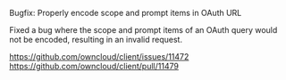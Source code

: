 Bugfix: Properly encode scope and prompt items in OAuth URL

Fixed a bug where the scope and prompt items of an OAuth query would not
be encoded, resulting in an invalid request.

https://github.com/owncloud/client/issues/11472
https://github.com/owncloud/client/pull/11479
